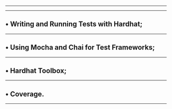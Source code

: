 
---------------------------------------------------------------------------
---------------------------------------------------------------------------
• Writing and Running Tests with Hardhat;
---------------------------------------------------------------------------
---------------------------------------------------------------------------
• Using Mocha and Chai for Test Frameworks;
---------------------------------------------------------------------------
---------------------------------------------------------------------------
• Hardhat Toolbox;
---------------------------------------------------------------------------
---------------------------------------------------------------------------
• Coverage.
---------------------------------------------------------------------------
---------------------------------------------------------------------------
